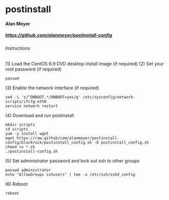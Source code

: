 # postinstall
#### Alan Meyer
##### https://github.com/alanmeyer/postinstall-config
 
###### Instructions

(1) Load the CentOS 6.9 DVD desktop install image (if required)
(2) Set your root password (if required)
```
passwd
```
(3) Enable the network interface (if required)
```
sed -i 's/^ONBOOT.*/ONBOOT=yes/g' /etc/sysconfig/network-scripts/ifcfg-eth0
service network restart
```
(4) Download and run postinstall
```
mkdir scripts
cd scripts
yum -y install wget
wget https://raw.github/com/alanmeyer/postinstall-config/blackrock/postinstall_config.sh -O postinstall_config.sh
chmod +x *.sh
./postinstall-config.sh
```
(5) Set administrator password and lock out ssh to other groups
```
passwd administrator
echo "AllowGroups sshusers" | tee -a /etc/ssh/sshd_config
```
(6) Reboot
```
reboot
```
